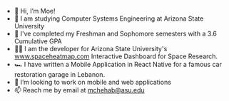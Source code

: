 - 👋 Hi, I’m Moe!
- 👀 I am studying Computer Systems Engineering at Arizona State University
- 🌱 I've completed my Freshman and Sophomore semesters with a 3.6 Cumulative GPA
- 🧑‍💼 I am the developer for Arizona State University's www.spaceheatmap.com Interactive Dashboard for Space Research.
- 🏎️ I have written a Mobile Application in React Native for a famous car restoration garage in Lebanon.
- 💞️ I’m looking to work on mobile and web applications
- 📫 Reach me by email at mchehab@asu.edu


